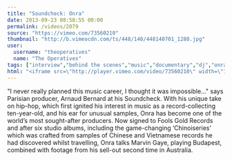 ```yaml
---
title: "Soundcheck: Onra"
date: 2013-09-23 08:58:55 00:00
permalink: /videos/2079
source: "https://vimeo.com/73560210"
thumbnail: "http://b.vimeocdn.com/ts/448/140/448140701_1280.jpg"
user:
  username: "theoperatives"
  name: "The Operatives"
tags: ["interview","behind the scenes","music","documentary","dj","onra","fool's gold","the operatives","hip hop","electronic","producer","backstage"]
html: "<iframe src=\"http://player.vimeo.com/video/73560210\" width=\"1280\" height=\"720\" frameborder=\"0\" webkitallowfullscreen mozallowfullscreen allowfullscreen></iframe>"
---
```


"I never really planned this music career, I thought it was impossible..." says Parisian producer, Arnaud Bernard at his Soundcheck. With his unique take on hip-hop, which first ignited his interest in music as a record-collecting ten-year-old, and his ear for unusual samples, Onra has become one of the world’s most sought-after producers. Now signed to Fools Gold Records and after six studio albums, including the game-changing ‘Chinoiseries’ which was crafted from samples of Chinese and Vietnamese records he had discovered whilst travelling, Onra talks Marvin Gaye, playing Budapest, combined with footage from his sell-out second time in Australia.